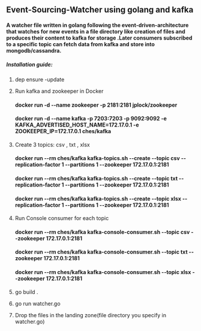 ## Event-Sourcing-Watcher using golang and kafka

#### A watcher file written in golang following the event-driven-architecture that watches for new events in a file directory like creation of files and produces their content to kafka for storage .Later consumers subscribed to a specific topic can fetch data from kafka and store into mongodb/cassandra.

##### Installation guide:

1. dep ensure -update <br />

2. Run kafka and zookeeper in Docker <br />
    #### docker run -d --name zookeeper -p 2181:2181 jplock/zookeeper <br />
    #### docker run -d --name kafka -p 7203:7203 -p 9092:9092 -e KAFKA_ADVERTISED_HOST_NAME=172.17.0.1  -e ZOOKEEPER_IP=172.17.0.1 ches/kafka <br />
3. Create 3 topics: csv , txt , xlsx  <br />
    #### docker run --rm ches/kafka kafka-topics.sh --create --topic csv --replication-factor 1 --partitions 1 --zookeeper 172.17.0.1:2181  <br />
    #### docker run --rm ches/kafka kafka-topics.sh --create --topic txt --replication-factor 1 --partitions 1 --zookeeper 172.17.0.1:2181  <br />
    #### docker run --rm ches/kafka kafka-topics.sh --create --topic xlsx --replication-factor 1 --partitions 1 --zookeeper 172.17.0.1:2181 <br />
4. Run Console consumer for each topic <br />
    #### docker run --rm ches/kafka kafka-console-consumer.sh --topic csv --zookeeper 172.17.0.1:2181 <br />
    #### docker run --rm ches/kafka kafka-console-consumer.sh --topic txt --zookeeper 172.17.0.1:2181 <br />
    #### docker run --rm ches/kafka kafka-console-consumer.sh --topic xlsx --zookeeper 172.17.0.1:2181 <br />
5. go build .   <br />
6. go run watcher.go  <br />
7. Drop the files in the landing zone(file directory you specify in watcher.go)  <br />
